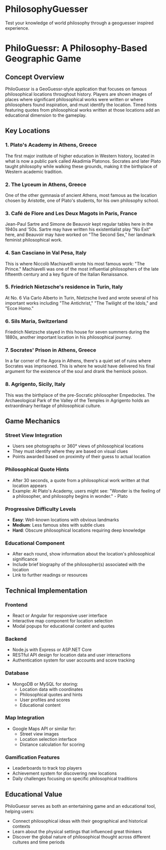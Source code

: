 # PhilosophyGuesser

Test your knowledge of world philosophy through a geoguesser inspired experience. 

# PhiloGuessr: A Philosophy-Based Geographic Game

## Concept Overview
PhiloGuessr is a GeoGuessr-style application that focuses on famous philosophical locations throughout history. Players are shown images of places where significant philosophical works were written or where philosophers found inspiration, and must identify the location. Timed hints featuring quotes from philosophical works written at those locations add an educational dimension to the gameplay.

## Key Locations

### 1. Plato's Academy in Athens, Greece
The first major institute of higher education in Western history, located in what is now a public park called Akadimia Platonos. Socrates and later Plato taught philosophy while walking these grounds, making it the birthplace of Western academic tradition.

### 2. The Lyceum in Athens, Greece
One of the other gymnasia of ancient Athens, most famous as the location chosen by Aristotle, one of Plato's students, for his own philosophy school.

### 3. Café de Flore and Les Deux Magots in Paris, France
Jean-Paul Sartre and Simone de Beauvoir kept regular tables here in the 1940s and '50s. Sartre may have written his existentialist play "No Exit" here, and Beauvoir may have worked on "The Second Sex," her landmark feminist philosophical work.

### 4. San Casciano in Val Pesa, Italy
This is where Niccolò Machiavelli wrote his most famous work: "The Prince." Machiavelli was one of the most influential philosophers of the late fifteenth century and a key figure of the Italian Renaissance.

### 5. Friedrich Nietzsche's residence in Turin, Italy
At No. 6 Via Carlo Alberto in Turin, Nietzsche lived and wrote several of his important works including "The Antichrist," "The Twilight of the Idols," and "Ecce Homo."

### 6. Sils Maria, Switzerland
Friedrich Nietzsche stayed in this house for seven summers during the 1880s, another important location in his philosophical journey.

### 7. Socrates' Prison in Athens, Greece
In a far corner of the Agora in Athens, there's a quiet set of ruins where Socrates was imprisoned. This is where he would have delivered his final argument for the existence of the soul and drank the hemlock poison.

### 8. Agrigento, Sicily, Italy
This was the birthplace of the pre-Socratic philosopher Empedocles. The Archaeological Park of the Valley of the Temples in Agrigento holds an extraordinary heritage of philosophical culture.

## Game Mechanics

### Street View Integration
- Users see photographs or 360° views of philosophical locations
- They must identify where they are based on visual clues
- Points awarded based on proximity of their guess to actual location

### Philosophical Quote Hints
- After 30 seconds, a quote from a philosophical work written at that location appears
- Example: At Plato's Academy, users might see: "Wonder is the feeling of a philosopher, and philosophy begins in wonder." - Plato

### Progressive Difficulty Levels
- **Easy**: Well-known locations with obvious landmarks
- **Medium**: Less famous sites with subtle clues
- **Hard**: Obscure philosophical locations requiring deep knowledge

### Educational Component
- After each round, show information about the location's philosophical significance
- Include brief biography of the philosopher(s) associated with the location
- Link to further readings or resources

## Technical Implementation

### Frontend
- React or Angular for responsive user interface
- Interactive map component for location selection
- Modal popups for educational content and quotes

### Backend
- Node.js with Express or ASP.NET Core
- RESTful API design for location data and user interactions
- Authentication system for user accounts and score tracking

### Database
- MongoDB or MySQL for storing:
  - Location data with coordinates
  - Philosophical quotes and hints
  - User profiles and scores
  - Educational content

### Map Integration
- Google Maps API or similar for:
  - Street view images
  - Location selection interface
  - Distance calculation for scoring

### Gamification Features
- Leaderboards to track top players
- Achievement system for discovering new locations
- Daily challenges focusing on specific philosophical traditions

## Educational Value
PhiloGuessr serves as both an entertaining game and an educational tool, helping users:
- Connect philosophical ideas with their geographical and historical contexts
- Learn about the physical settings that influenced great thinkers
- Discover the global nature of philosophical thought across different cultures and time periods
